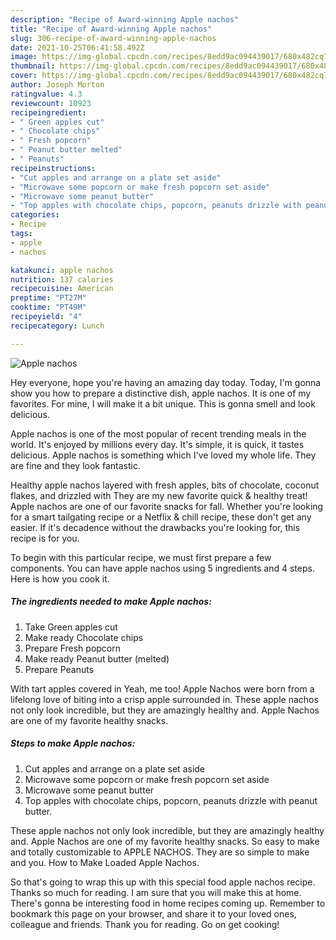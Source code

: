 ```yaml
---
description: "Recipe of Award-winning Apple nachos"
title: "Recipe of Award-winning Apple nachos"
slug: 306-recipe-of-award-winning-apple-nachos
date: 2021-10-25T06:41:58.492Z
image: https://img-global.cpcdn.com/recipes/8edd9ac094439017/680x482cq70/apple-nachos-recipe-main-photo.jpg
thumbnail: https://img-global.cpcdn.com/recipes/8edd9ac094439017/680x482cq70/apple-nachos-recipe-main-photo.jpg
cover: https://img-global.cpcdn.com/recipes/8edd9ac094439017/680x482cq70/apple-nachos-recipe-main-photo.jpg
author: Joseph Morton
ratingvalue: 4.3
reviewcount: 10923
recipeingredient:
- " Green apples cut"
- " Chocolate chips"
- " Fresh popcorn"
- " Peanut butter melted"
- " Peanuts"
recipeinstructions:
- "Cut apples and arrange on a plate set aside"
- "Microwave some popcorn or make fresh popcorn set aside"
- "Microwave some peanut butter"
- "Top apples with chocolate chips, popcorn, peanuts drizzle with peanut butter."
categories:
- Recipe
tags:
- apple
- nachos

katakunci: apple nachos 
nutrition: 137 calories
recipecuisine: American
preptime: "PT27M"
cooktime: "PT49M"
recipeyield: "4"
recipecategory: Lunch

---
```



![Apple nachos](https://img-global.cpcdn.com/recipes/8edd9ac094439017/680x482cq70/apple-nachos-recipe-main-photo.jpg)

Hey everyone, hope you're having an amazing day today. Today, I'm gonna show you how to prepare a distinctive dish, apple nachos. It is one of my favorites. For mine, I will make it a bit unique. This is gonna smell and look delicious.

Apple nachos is one of the most popular of recent trending meals in the world. It's enjoyed by millions every day. It's simple, it is quick, it tastes delicious. Apple nachos is something which I've loved my whole life. They are fine and they look fantastic.

Healthy apple nachos layered with fresh apples, bits of chocolate, coconut flakes, and drizzled with They are my new favorite quick &amp; healthy treat! Apple nachos are one of our favorite snacks for fall. Whether you&#39;re looking for a smart tailgating recipe or a Netflix &amp; chill recipe, these don&#39;t get any easier. If it&#39;s decadence without the drawbacks you&#39;re looking for, this recipe is for you.


To begin with this particular recipe, we must first prepare a few components. You can have apple nachos using 5 ingredients and 4 steps. Here is how you cook it.

<!--inarticleads1-->

##### The ingredients needed to make Apple nachos:

1. Take  Green apples cut
1. Make ready  Chocolate chips
1. Prepare  Fresh popcorn
1. Make ready  Peanut butter (melted)
1. Prepare  Peanuts


With tart apples covered in Yeah, me too! Apple Nachos were born from a lifelong love of biting into a crisp apple surrounded in. These apple nachos not only look incredible, but they are amazingly healthy and. Apple Nachos are one of my favorite healthy snacks. 

<!--inarticleads2-->

##### Steps to make Apple nachos:

1. Cut apples and arrange on a plate set aside
1. Microwave some popcorn or make fresh popcorn set aside
1. Microwave some peanut butter
1. Top apples with chocolate chips, popcorn, peanuts drizzle with peanut butter.


These apple nachos not only look incredible, but they are amazingly healthy and. Apple Nachos are one of my favorite healthy snacks. So easy to make and totally customizable to APPLE NACHOS. They are so simple to make and you. How to Make Loaded Apple Nachos. 

So that's going to wrap this up with this special food apple nachos recipe. Thanks so much for reading. I am sure that you will make this at home. There's gonna be interesting food in home recipes coming up. Remember to bookmark this page on your browser, and share it to your loved ones, colleague and friends. Thank you for reading. Go on get cooking!
